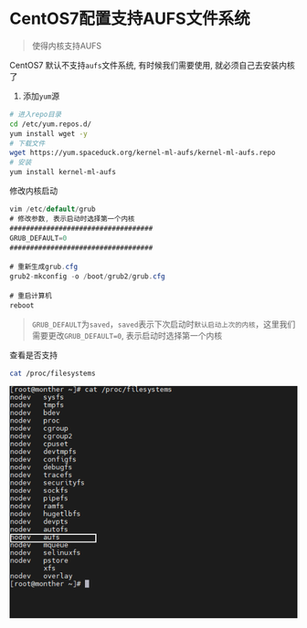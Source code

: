 # CentOS7配置支持AUFS文件系统

>  使得内核支持AUFS

CentOS7 默认不支持`aufs`文件系统, 有时候我们需要使用, 就必须自己去安装内核了

1. 添加`yum`源

```bash
# 进入repo目录
cd /etc/yum.repos.d/
yum install wget -y
# 下载文件
wget https://yum.spaceduck.org/kernel-ml-aufs/kernel-ml-aufs.repo
# 安装
yum install kernel-ml-aufs
```

修改内核启动

```csharp
vim /etc/default/grub
# 修改参数, 表示启动时选择第一个内核
###################################
GRUB_DEFAULT=0
###################################

# 重新生成grub.cfg
grub2-mkconfig -o /boot/grub2/grub.cfg

# 重启计算机
reboot
```

> `GRUB_DEFAULT`为`saved`，`saved`表示下次启动时`默认启动上次的内核`，这里我们需要更改`GRUB_DEFAULT=0`, 表示启动时选择第一个内核

查看是否支持

```bash
cat /proc/filesystems
```

![image-20220922155758884](CentOS7配置支持AUFS文件系统.assets/image-20220922155758884.png)